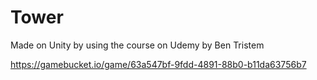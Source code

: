 # Tower
Made on Unity by using the course on Udemy by Ben Tristem

https://gamebucket.io/game/63a547bf-9fdd-4891-88b0-b11da63756b7
